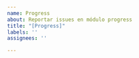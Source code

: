 ```yaml
---
name: Progress
about: Reportar issues en módulo progress
title: "[Progress]"
labels: ''
assignees: ''

---
```




